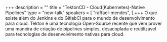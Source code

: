 +++
description = ""
title = "TektonCD - Cloud(Kubernetes)-Native Pipelines"
type = "new-talk"
speakers = [
        "raffael-mendes",
]
+++
O que existe além do Jenkins e do GitlabCI para o mundo de desenvolvimento para cloud. Tekton é uma tecnologia Open-Source recente que vem prover uma maneira de criação de pipelines simples, desacoplada e reutilizável para tecnologias de desenvolvimento nativas para cloud.